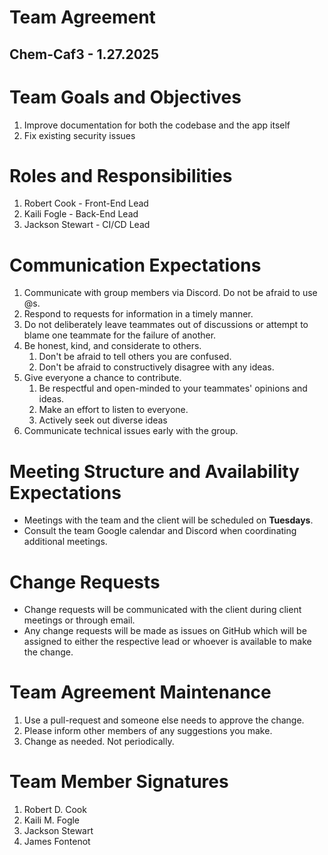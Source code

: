 # Team Agreement

## Chem-Caf3 \- 1.27.2025

# Team Goals and Objectives

1. Improve documentation for both the codebase and the app itself  
2. Fix existing security issues

# Roles and Responsibilities

1. Robert Cook \- Front-End Lead
2. Kaili Fogle \- Back-End Lead
3. Jackson Stewart \- CI/CD Lead

# Communication Expectations

1. Communicate with group members via Discord. Do not be afraid to use @s.  
2. Respond to requests for information in a timely manner.  
3. Do not deliberately leave teammates out of discussions or attempt to blame one teammate for the failure of another.  
4. Be honest, kind, and considerate to others.  
   1. Don't be afraid to tell others you are confused.  
   2. Don't be afraid to constructively disagree with any ideas.  
5. Give everyone a chance to contribute.  
   1. Be respectful and open-minded to your teammates' opinions and ideas.  
   2. Make an effort to listen to everyone.  
   3. Actively seek out diverse ideas  
6. Communicate technical issues early with the group.

# Meeting Structure and Availability Expectations

- Meetings with the team and the client will be scheduled on **Tuesdays**.
- Consult the team Google calendar and Discord when coordinating additional meetings.

# Change Requests

- Change requests will be communicated with the client during client meetings or through email.
- Any change requests will be made as issues on GitHub which will be assigned to either the respective lead or whoever is available to make the change.

# Team Agreement Maintenance

1. Use a pull-request and someone else needs to approve the change.  
2. Please inform other members of any suggestions you make.  
3. Change as needed. Not periodically.

# Team Member Signatures

1. Robert D. Cook  
2. Kaili M. Fogle  
3. Jackson Stewart
4. James Fontenot
